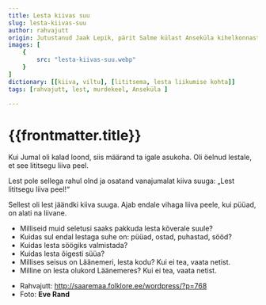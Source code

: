 ```yaml
---
title: Lesta kiivas suu
slug: lesta-kiivas-suu
author: rahvajutt
origin: Jutustanud Jaak Lepik, pärit Salme külast Anseküla kihelkonnast. 
images: [
    {
        src: "lesta-kiivas-suu.webp"
    }
]
dictionary: [[kiiva, viltu], [lititsema, lesta liikumise kohta]]
tags: [rahvajutt, lest, murdekeel, Anseküla ]

---
```



<h1 class="story-h1">
    {{frontmatter.title}}
</h1>

Kui Jumal oli kalad loond, siis määrand ta igale asukoha. Oli öelnud lestale, et see lititsegu liiva peel.

Lest pole sellega rahul olnd ja osatand vanajumalat kiiva suuga: „Lest lititsegu liiva peel!“

Sellest oli lest jäändki kiiva suuga. Ajab endale vihaga liiva peele, kui püüad, on alati na liivane.



<story-author :author="frontmatter.author" :origin="frontmatter.origin" />
<story-dictionary :terms="frontmatter.dictionary" />

<details-wrapper summary="Mõtlemiseks ja arutlemiseks">

- Milliseid muid seletusi saaks pakkuda lesta kõverale suule?
- Kuidas sul endal lestaga suhe on: püüad, ostad, puhastad, sööd? 
- Kuidas lesta söögiks valmistada?
- Kuidas lesta õigesti süüa?
- Millises seisus on Läänemeri, lesta kodu? Kui ei tea, vaata netist.
- Milline on lesta olukord Läänemeres? Kui ei tea, vaata netist. 

</details-wrapper>


<details-wrapper summary="Allikad" class="text-sm" icon="IconSources">

- Rahvajutt: http://saaremaa.folklore.ee/wordpress/?p=768
- Foto: **Eve Rand**

</details-wrapper>

